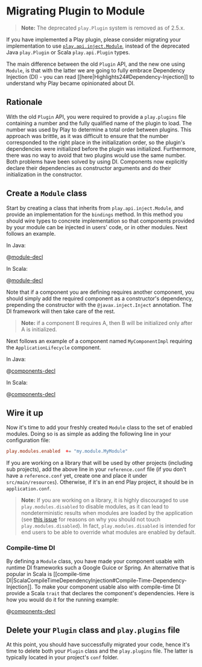 <!--- Copyright (C) 2009-2016 Lightbend Inc. <https://www.lightbend.com> -->
# Migrating Plugin to Module

> **Note:** The deprecated `play.Plugin` system is removed as of 2.5.x.

If you have implemented a Play plugin, please consider migrating your implementation to use [`play.api.inject.Module`](api/scala/play/api/inject/Module.html), instead of the deprecated Java `play.Plugin` or Scala `play.api.Plugin` types.

The main difference between the old `Plugin` API, and the new one using `Module`, is that with the latter we are going to fully embrace Dependency Injection (DI) - you can read [[here|Highlights24#Dependency-Injection]] to understand why Play became opinionated about DI.

## Rationale

With the old `Plugin` API, you were required to provide a `play.plugins` file containing a number and the fully qualified name of the plugin to load. The number was used by Play to determine a total order between plugins. This approach was brittle, as it was difficult to ensure that the number corresponded to the right place in the initialization order, so the plugin's dependencies were initialized before the plugin was initialized. Furthermore, there was no way to avoid that two plugins would use the same number. Both problems have been solved by using DI. Components now explicitly declare their dependencies as constructor arguments and do their initialization in the constructor.

## Create a `Module` class

Start by creating a class that inherits from `play.api.inject.Module`, and provide an implementation for the `bindings` method. In this method you should wire types to concrete implementation so that components provided by your module can be injected in users' code, or in other modules. Next follows an example.

In Java:

@[module-decl](code24/MyModule.java)

In Scala:

@[module-decl](code24/MyModule.scala)

Note that if a component you are defining requires another component, you should simply add the required component as a constructor's dependency, prepending the constructor with the `@javax.inject.Inject` annotation. The DI framework will then take care of the rest.

> **Note:** if a component B requires A, then B will be initialized only after A is initialized.

Next follows an example of a component named `MyComponentImpl` requiring the `ApplicationLifecycle` component.

In Java:

@[components-decl](code24/MyComponent.java)

In Scala:

@[components-decl](code24/MyComponent.scala)

## Wire it up

Now it's time to add your freshly created `Module` class to the set of enabled modules. Doing so is as simple as adding the following line in your configuration file:

```conf
play.modules.enabled  += "my.module.MyModule"
```

If you are working on a library that will be used by other projects (including sub projects), add the above line in your `reference.conf` file (if you don't have a `reference.conf` yet, create one and place it under `src/main/resources`). Otherwise, if it's in an end Play project, it should be in `application.conf`.

> **Note:** If you are working on a library, it is highly discouraged to use `play.modules.disabled` to disable modules, as it can lead to nondeterministic results when modules are loaded by the application (see [this issue](https://github.com/playframework/play-slick/issues/245) for reasons on why you should not touch `play.modules.disabled`). In fact, `play.modules.disabled` is intended for end users to be able to override what modules are enabled by default.

### Compile-time DI

By defining a `Module` class, you have made your component usable with runtime DI frameworks such a Google Guice or Spring. An alternative that is popular in Scala is [[compile-time DI|ScalaCompileTimeDependencyInjection#Compile-Time-Dependency-Injection]]. To make your component usable also with compile-time DI provide a Scala `trait` that declares the component's dependencies. Here is how you would do it for the running example:

@[components-decl](code24/MyModule.scala)

## Delete your `Plugin` class and `play.plugins` file

At this point, you should have successfully migrated your code, hence it's time to delete both your `Plugin` class and the `play.plugins` file. The latter is typically located in your project's `conf` folder.
